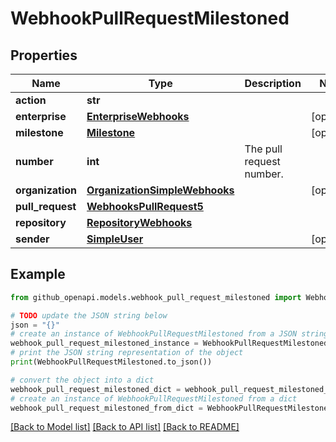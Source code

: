 # WebhookPullRequestMilestoned


## Properties

Name | Type | Description | Notes
------------ | ------------- | ------------- | -------------
**action** | **str** |  | 
**enterprise** | [**EnterpriseWebhooks**](EnterpriseWebhooks.md) |  | [optional] 
**milestone** | [**Milestone**](Milestone.md) |  | [optional] 
**number** | **int** | The pull request number. | 
**organization** | [**OrganizationSimpleWebhooks**](OrganizationSimpleWebhooks.md) |  | [optional] 
**pull_request** | [**WebhooksPullRequest5**](WebhooksPullRequest5.md) |  | 
**repository** | [**RepositoryWebhooks**](RepositoryWebhooks.md) |  | 
**sender** | [**SimpleUser**](SimpleUser.md) |  | [optional] 

## Example

```python
from github_openapi.models.webhook_pull_request_milestoned import WebhookPullRequestMilestoned

# TODO update the JSON string below
json = "{}"
# create an instance of WebhookPullRequestMilestoned from a JSON string
webhook_pull_request_milestoned_instance = WebhookPullRequestMilestoned.from_json(json)
# print the JSON string representation of the object
print(WebhookPullRequestMilestoned.to_json())

# convert the object into a dict
webhook_pull_request_milestoned_dict = webhook_pull_request_milestoned_instance.to_dict()
# create an instance of WebhookPullRequestMilestoned from a dict
webhook_pull_request_milestoned_from_dict = WebhookPullRequestMilestoned.from_dict(webhook_pull_request_milestoned_dict)
```
[[Back to Model list]](../README.md#documentation-for-models) [[Back to API list]](../README.md#documentation-for-api-endpoints) [[Back to README]](../README.md)


